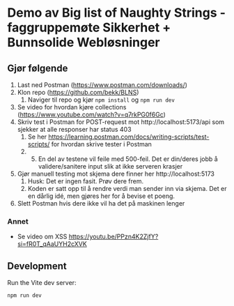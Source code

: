 # Demo av Big list of Naughty Strings - faggruppemøte Sikkerhet + Bunnsolide Webløsninger

## Gjør følgende
1. Last ned Postman (https://www.postman.com/downloads/)
2. Klon repo (https://github.com/bekk/BLNS)
   1. Naviger til repo og kjør `npm install` og `npm run dev`
3. Se video for hvordan kjøre collections (https://www.youtube.com/watch?v=q7rkPG0f6Gc)
4. Skriv test i Postman for POST-request mot http://localhost:5173/api som sjekker at alle responser har status 403
   1. Se her https://learning.postman.com/docs/writing-scripts/test-scripts/ for hvordan skrive tester i Postman
   2. 5. En del av testene vil feile med 500-feil. Det er din/deres jobb å validere/sanitere input slik at ikke serveren krasjer
5. Gjør manuell testing mot skjema dere finner her http://localhost:5173
	1. Husk: Det er ingen fasit. Prøv dere frem.
	2. Koden er satt opp til å rendre verdi man sender inn via skjema. Det er en dårlig idé, men gjøres her for å bevise et poeng.
6. Slett Postman hvis dere ikke vil ha det på maskinen lenger

### Annet

* Se video om XSS https://youtu.be/PPzn4K2ZjfY?si=fR0T_qAaUYH2cXVK

## Development

Run the Vite dev server:

```shellscript
npm run dev
```